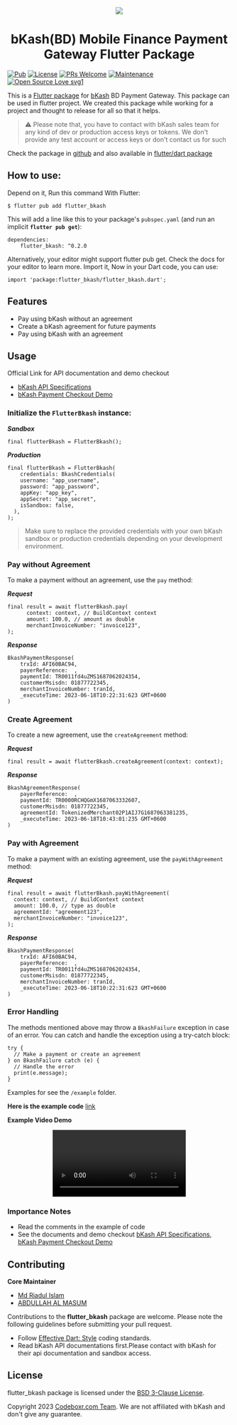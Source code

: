 
<p align="center" >
  <img src="https://www.bkash.com/images/favicon.png">
</p>

 <h1 align="center">bKash(BD) Mobile Finance Payment Gateway Flutter Package</h1>
<p align="center" >
</p>


[![Pub](https://img.shields.io/pub/v/flutter_bkash.svg)](https://pub.dartlang.org/packages/flutter_bkash)
[![License](https://img.shields.io/badge/License-BSD_3--Clause-blue.svg)](https://opensource.org/licenses/BSD-3-Clause)
[![PRs Welcome](https://img.shields.io/badge/PRs-welcome-brightgreen.svg)]()  [![Maintenance](https://img.shields.io/badge/Maintained%3F-yes-green.svg)]() 
[![Open Source Love svg1](https://badges.frapsoft.com/os/v1/open-source.svg?v=103)](https://github.com/ellerbrock/open-source-badges/)

This is a [Flutter package](https://pub.dartlang.org/packages/flutter_bkash) for [bKash](https://www.bkash.com/) BD Payment Gateway. This package can be used in flutter project. We created this package while working for a project and thought to release for all so that it helps.

> :warning: Please note that, you have to contact with bKash sales team for any kind of dev or production access keys or tokens. We don't provide any test account or access keys or don't contact us for such

Check the package in <a target="_blank" href="https://github.com/codeboxrcodehub/flutter-bkash" rel="noopener">github</a> and also available in <a href="https://pub.dartlang.org/packages/flutter_bkash" rel="noopener nofollow" target="_blank">flutter/dart package</a>
## How to use:
Depend on it, Run this command With Flutter:
```
$ flutter pub add flutter_bkash
```
This will add a line like this to your package's `pubspec.yaml` (and run an implicit **`flutter pub get`**):
```
dependencies:
    flutter_bkash: ^0.2.0
```
Alternatively, your editor might support flutter pub get. Check the docs for your editor to learn more. Import it, Now in your Dart code, you can use:
```
import 'package:flutter_bkash/flutter_bkash.dart';
```
## Features
- Pay using bKash without an agreement
- Create a bKash agreement for future payments
- Pay using bKash with an agreement

## Usage
Official Link for API documentation and demo checkout
- [bKash API Specifications](https://developer.bka.sh/v1.2.0-beta/reference)
- [bKash Payment Checkout Demo](https://merchantdemo.sandbox.bka.sh/frontend/checkout)

### Initialize the `FlutterBkash` instance:

***Sandbox***
```
final flutterBkash = FlutterBkash();
```
***Production*** 
```
final flutterBkash = FlutterBkash(
	credentials: BkashCredentials(
    username: "app_username",
    password: "app_password",
    appKey: "app_key",
    appSecret: "app_secret",
    isSandbox: false,
  ),
);
```
> Make sure to replace the provided credentials with your own bKash sandbox or production credentials depending on your development environment.

### Pay without Agreement
To make a payment without an agreement, use the `pay` method:

***Request***
```
final result = await flutterBkash.pay(
      context: context, // BuildContext context
      amount: 100.0, // amount as double
      merchantInvoiceNumber: "invoice123",
);
```
***Response***
```
BkashPaymentResponse(
	trxId: AFI60BAC94, 
	payerReference:  , 
	paymentId: TR0011fd4uZMS1687062024354, 
	customerMsisdn: 01877722345, 
	merchantInvoiceNumber: tranId, 
	_executeTime: 2023-06-18T10:22:31:623 GMT+0600
)
```
### Create Agreement
To create a new agreement, use the `createAgreement` method:

***Request***
```
final result = await flutterBkash.createAgreement(context: context);
```
***Response***
```
BkashAgreementResponse(
	payerReference:  , 
	paymentId: TR0000RCHQGmX1687063332607, 
	customerMsisdn: 01877722345, 
	agreementId: TokenizedMerchant02P1AIJ7G1687063381235, 
	_executeTime: 2023-06-18T10:43:01:235 GMT+0600
)
```
### Pay with Agreement
To make a payment with an existing agreement, use the `payWithAgreement` method:

***Request***
```
final result = await flutterBkash.payWithAgreement(
  context: context, // BuildContext context
  amount: 100.0, // type as double
  agreementId: "agreement123",
  merchantInvoiceNumber: "invoice123",
);
```
***Response***
```
BkashPaymentResponse(
	trxId: AFI60BAC94, 
	payerReference:  , 
	paymentId: TR0011fd4uZMS1687062024354, 
	customerMsisdn: 01877722345, 
	merchantInvoiceNumber: tranId, 
	_executeTime: 2023-06-18T10:22:31:623 GMT+0600
)
```
### Error Handling
The methods mentioned above may throw a `BkashFailure` exception in case of an error. You can catch and handle the exception using a try-catch block:
```
try {
  // Make a payment or create an agreement
} on BkashFailure catch (e) {
  // Handle the error
  print(e.message);
}
```

Examples for see the `/example` folder.

**Here is the example code** [link](https://github.com/codeboxrcodehub/flutter-bkash/blob/master/example/lib/main.dart)

**Example Video Demo**

<div align="center">
  <video src="https://github.com/codeboxrcodehub/flutter-bkash/assets/19654129/5f9e12ee-b5cb-4dc2-a522-0c631f1f7032" controls></video>
</div>


### Importance Notes
- Read the comments in the example of code
- See the documents and demo checkout [bKash API Specifications](https://developer.bka.sh/v1.2.0-beta/reference), [bKash Payment Checkout Demo](https://merchantdemo.sandbox.bka.sh/frontend/checkout)


## Contributing
**Core Maintainer**
- [Md Riadul Islam](https://github.com/rdnasim)
- [ABDULLAH AL MASUM](https://github.com/dev-masum)

Contributions to the **flutter_bkash** package are welcome. Please note the following guidelines before submitting your pull request.

- Follow [Effective Dart: Style](https://dart.dev/guides/language/effective-dart/style) coding standards.
- Read bKash API documentations first.Please contact with bKash for their api documentation and sandbox access.

## License

flutter_bkash package is licensed under the [BSD 3-Clause License](https://opensource.org/licenses/BSD-3-Clause).

Copyright 2023 [Codeboxr.com Team](https://codeboxr.com/team-codeboxr/). We are not affiliated with bKash and don't give any guarantee.
